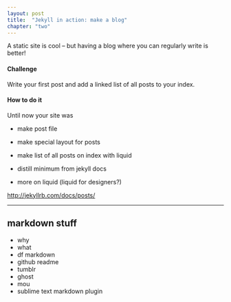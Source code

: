 ```yaml
---
layout: post
title:  "Jekyll in action: make a blog"
chapter: "two"
---
```


A static site is cool – but having a blog where you can regularly write is better!

#### Challenge

Write your first post and add a linked list of all posts to your index.


#### How to do it

Until now your site was 


- make post file
- make special layout for posts
- make list of all posts on index with liquid


- distill minimum from jekyll docs

- more on liquid (liquid for designers?)


http://jekyllrb.com/docs/posts/

---

## markdown stuff

- why
- what
- df markdown
- github readme
- tumblr
- ghost
- mou
- sublime text markdown plugin
